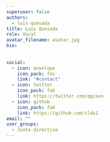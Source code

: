 ```yaml
---
superuser: false
authors:
  - luis-quesada 
title: Luis Quesada
role: Vocal
avatar_filename: avatar.jpg
bio: 
  
 
social:
  - icon: envelope
    icon_pack: fas
    link: "#contact"
  - icon: twitter
    icon_pack: fab
    link: https://twitter.com/qgises
  - icon: github
    icon_pack: fab
    link: https://github.com/clds1
email: ""
user_groups:
  - Junta directiva
---
```


